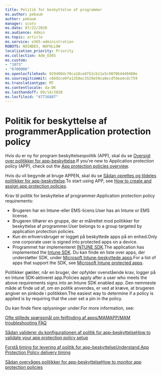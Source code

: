 ```yaml
---
title: Politik for beskyttelse af programmer
ms.author: pebaum
author: pebaum
manager: scotv
ms.date: 07/22/2020
ms.audience: Admin
ms.topic: article
ms.service: o365-administration
ROBOTS: NOINDEX, NOFOLLOW
localization_priority: Priority
ms.collection: Adm_O365
ms.custom:
- "1073"
- "6700006"
ms.openlocfilehash: 929400dcf0ca18ce8f52cb11e5c907064449480e
ms.sourcegitcommit: c6692ce0fa1358ec3529e59ca0ecdfdea4cdc759
ms.translationtype: MT
ms.contentlocale: da-DK
ms.lasthandoff: 09/14/2020
ms.locfileid: "47716887"
---
```

# <a name="application-protection-policy"></a><span data-ttu-id="e2289-102">Politik for beskyttelse af programmer</span><span class="sxs-lookup"><span data-stu-id="e2289-102">Application protection policy</span></span>

<span data-ttu-id="e2289-103">Hvis du er ny for program beskyttelsespolitik (APP), skal du se [Oversigt over politikker for app-beskyttelse](https://docs.microsoft.com/intune/apps/app-protection-policy).</span><span class="sxs-lookup"><span data-stu-id="e2289-103">If you're new to Application protection policy (APP), check out the [App protection policies overview](https://docs.microsoft.com/intune/apps/app-protection-policy).</span></span>

<span data-ttu-id="e2289-104">Hvis du vil begynde at bruge APPEN, skal du se [Sådan oprettes og tildeles politikker for app-beskyttelse](https://docs.microsoft.com/intune/app-protection-policies).</span><span class="sxs-lookup"><span data-stu-id="e2289-104">To start using APP, see [How to create and assign app protection policies](https://docs.microsoft.com/intune/app-protection-policies).</span></span>

<span data-ttu-id="e2289-105">Krav til politik for beskyttelse af programmer:</span><span class="sxs-lookup"><span data-stu-id="e2289-105">Application protection policy requirements:</span></span>

- <span data-ttu-id="e2289-106">Brugeren har en Intune-eller EMS-licens.</span><span class="sxs-lookup"><span data-stu-id="e2289-106">User has an Intune or EMS license.</span></span>
- <span data-ttu-id="e2289-107">Brugeren tilhører en gruppe, der er målrettet mod politikker for beskyttelse af programmer.</span><span class="sxs-lookup"><span data-stu-id="e2289-107">User belongs to a group targeted by application protection policies.</span></span>
- <span data-ttu-id="e2289-108">Kun én erhvervsbruger er logget på beskyttede apps på en enhed.</span><span class="sxs-lookup"><span data-stu-id="e2289-108">Only one corporate user is signed into protected apps on a device.</span></span>
- <span data-ttu-id="e2289-109">Programmet har implementeret [INTUNE SDK](https://docs.microsoft.com/intune/app-sdk-get-started).</span><span class="sxs-lookup"><span data-stu-id="e2289-109">The application has implemented the [Intune SDK](https://docs.microsoft.com/intune/app-sdk-get-started).</span></span> <span data-ttu-id="e2289-110">Du kan finde en liste over apps, der understøtter SDK, under [Microsoft Intune-beskyttede apps](https://docs.microsoft.com/intune/apps-supported-intune-apps).</span><span class="sxs-lookup"><span data-stu-id="e2289-110">For a list of apps that support the SDK, see [Microsoft Intune protected apps](https://docs.microsoft.com/intune/apps-supported-intune-apps).</span></span>

<span data-ttu-id="e2289-111">Politikker gælder, når en bruger, der opfylder ovenstående krav, logger på en Intune SDK-aktiveret app.</span><span class="sxs-lookup"><span data-stu-id="e2289-111">Policies apply after a user who meets the above requirements signs into an Intune SDK enabled app.</span></span> <span data-ttu-id="e2289-112">Den nemmeste måde at finde ud af, om en politik anvendes, er ved at kræve, at brugeren angiver en pinkode i politikken.</span><span class="sxs-lookup"><span data-stu-id="e2289-112">The easiest way to determine if a policy is applied is by requiring that the user set a pin in the policy.</span></span> 

<span data-ttu-id="e2289-113">Du kan finde flere oplysninger under:</span><span class="sxs-lookup"><span data-stu-id="e2289-113">For more information, see:</span></span>

[<span data-ttu-id="e2289-114">Ofte stillede spørgsmål om fejlfinding af apps/MAM</span><span class="sxs-lookup"><span data-stu-id="e2289-114">APP/MAM troubleshooting FAQ</span></span>](https://docs.microsoft.com/intune/apps/troubleshoot-mam)  

[<span data-ttu-id="e2289-115">Sådan validerer du konfigurationen af politik for app-beskyttelse</span><span class="sxs-lookup"><span data-stu-id="e2289-115">How to validate your app protection policy setup</span></span>](https://docs.microsoft.com/intune/app-protection-policies-validate)

[<span data-ttu-id="e2289-116">Forstå timing for levering af politik for app-beskyttelse</span><span class="sxs-lookup"><span data-stu-id="e2289-116">Understand App Protection Policy delivery timing</span></span>](https://docs.microsoft.com/intune/app-protection-policy-delivery)  

[<span data-ttu-id="e2289-117">Sådan overvåges politikker for app-beskyttelse</span><span class="sxs-lookup"><span data-stu-id="e2289-117">How to monitor app protection policies</span></span>](https://docs.microsoft.com/intune/app-protection-policies-monitor)